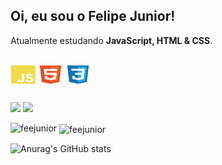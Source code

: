 ## Oi, eu sou o Felipe Junior!

Atualmente estudando **JavaScript, HTML & CSS**.

<div style="display: inline_block"><br>
  <img align="center" alt="FJR-Js" height="30" width="40" src="https://raw.githubusercontent.com/devicons/devicon/master/icons/javascript/javascript-plain.svg">
  <img align="center" alt="FJR-HTML" height="30" width="40" src="https://raw.githubusercontent.com/devicons/devicon/master/icons/html5/html5-original.svg">
  <img align="center" alt="FJR-CSS" height="30" width="40" src="https://raw.githubusercontent.com/devicons/devicon/master/icons/css3/css3-original.svg">
</div>
  
  ##
 
<div> 
  <a href = "mailto:felipegd.jr@gmail.com"><img src="https://img.shields.io/badge/-Gmail-%23333?style=for-the-badge&logo=gmail&logoColor=white" target="_blank"></a>
  <a href="https://www.linkedin.com/in/feejunior/" target="_blank"><img src="https://img.shields.io/badge/-LinkedIn-%230077B5?style=for-the-badge&logo=linkedin&logoColor=white" target="_blank"></a> 
</div>

<p><img align="left" src="https://github-readme-stats.vercel.app/api/top-langs?username=feejunior&show_icons=true&locale=en&layout=compact" alt="feejunior" /></p>

<p>&nbsp;<img align="center" src="https://github-readme-stats.vercel.app/api?username=feejunior&show_icons=true&locale=en" alt="feejunior" /></p>

![Anurag's GitHub stats](https://github-readme-stats.vercel.app/api?feejunior=anuraghazra&show_icons=true&theme=transparent)
